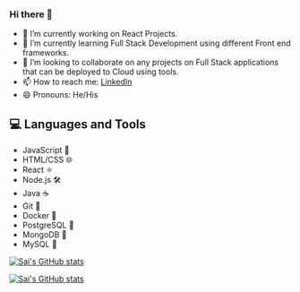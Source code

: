 ### Hi there 👋

- 🔭 I’m currently working on React Projects.
- 🌱 I’m currently learning Full Stack Development using different Front end frameworks.
- 👯 I’m looking to collaborate on any projects on Full Stack applications that can be deployed to Cloud using tools.
- 📫 How to reach me: [LinkedIn](https://www.linkedin.com/in/saikiran1908/)
- 😄 Pronouns: He/His

## 💻 Languages and Tools

- JavaScript 🚀
- HTML/CSS 🌐
- React ⚛️
- Node.js 🛠️
- Java ☕
- Git 🐙
- Docker 🐳
- PostgreSQL 🐘
- MongoDB 🍃
- MySQL 🐬


[![Sai's GitHub stats](https://github-readme-stats.vercel.app/api?username=Sai-muchapathi&show_icons=true&include_all_commits=true&hide=issues&token=TOKEN)](https://github.com/Sai-muchapathi/github-readme-stats)

[![Sai's GitHub stats](https://github-readme-stats.vercel.app/api/top-langs/?username=Sai-muchapathi&layout=compact&token=TOKEN)](https://github.com/Sai-muchapathi/github-readme-stats)
